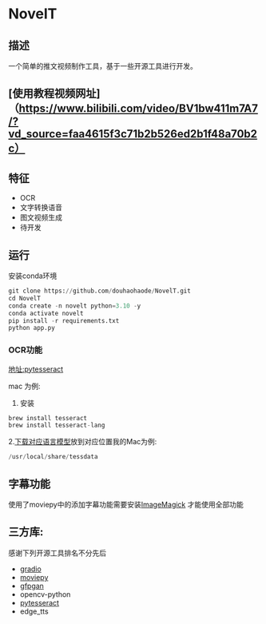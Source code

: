 # NovelT

## 描述

一个简单的推文视频制作工具，基于一些开源工具进行开发。



##  [使用教程视频网址]（https://www.bilibili.com/video/BV1bw411m7A7/?vd_source=faa4615f3c71b2b526ed2b1f48a70b2c）


## 特征

- OCR
- 文字转换语音
- 图文视频生成
- 待开发

## 运行

安装conda环境

```python
git clone https://github.com/douhaohaode/NovelT.git
cd NovelT
conda create -n novelt python=3.10 -y  
conda activate novelt
pip install -r requirements.txt
python app.py
```

### OCR功能

[地址:pytesseract](https://github.com/tesseract-ocr/tessdoc)

mac 为例:

1. 安装
```python
brew install tesseract
brew install tesseract-lang
```

2.[下载对应语言模型](https://tesseract-ocr.github.io/tessdoc/Data-Files)放到对应位置我的Mac为例:
```python
/usr/local/share/tessdata
```


## 字幕功能
使用了moviepy中的添加字幕功能需要安装[ImageMagick](https://www.imagemagick.org/script/index.php) 才能使用全部功能


## 三方库:
感谢下列开源工具排名不分先后
- [gradio](https://github.com/gradio-app/gradio)
- [moviepy](https://github.com/Zulko/moviepy)
- [gfpgan](https://github.com/TencentARC/GFPGAN)
- opencv-python
- [pytesseract](https://github.com/tesseract-ocr/tessdoc)
- edge_tts
